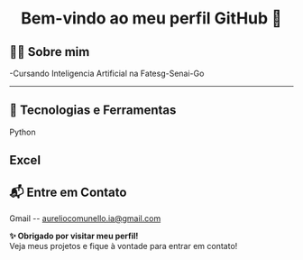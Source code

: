 <h1 align="center">Bem-vindo ao meu perfil GitHub 👋</h1>


## 🙋‍♂️ Sobre mim

-Cursando Inteligencia Artificial na Fatesg-Senai-Go

---

## 🚀 Tecnologias e Ferramentas
Python

Excel
---

## 📬 Entre em Contato

Gmail -- aureliocomunello.ia@gmail.com

  <strong>✨ Obrigado por visitar meu perfil!</strong><br/>
  Veja meus projetos e fique à vontade para entrar em contato!
</p>
